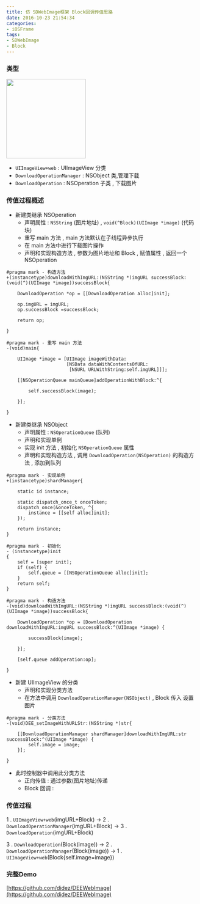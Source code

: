 ```yaml
---
title: 仿 SDWebImage框架 Block回调传值思路
date: 2016-10-23 21:54:34
categories:
- iOSFrame
tags:
- SDWebImage
- Block
---
```



### 类型

<img src="/images/2016-10-23%20%E4%B8%8B%E5%8D%889.37.30-1.png" width="208"/>



<!-- more -->

* `UIImageView+web` : UIImageView 分类
* `DownloadOperationManager` : NSObject 类,管理下载
* `DownloadOperation` : NSOperation 子类 , 下载图片

### 传值过程概述

* 新建类继承 NSOperation
    * 声明属性 : `NSString` (图片地址) , `void(^Block)(UIImage *image)` (代码块)
    * 重写 main 方法 , main 方法默认在子线程异步执行
    * 在 main 方法中进行下载图片操作
    * 声明和实现构造方法 , 参数为图片地址和 Block , 赋值属性 , 返回一个 NSOperation


```objc
#pragma mark - 构造方法
+(instancetype)downloadWithImgURL:(NSString *)imgURL successBlock:(void(^)(UIImage *image))successBlock{
    
    DownloadOperation *op = [[DownloadOperation alloc]init];
    
    op.imgURL = imgURL;
    op.successBlock =successBlock;
    
    return op;
    
}

#pragma mark - 重写 main 方法
-(void)main{
    
    UIImage *image = [UIImage imageWithData:
                      [NSData dataWithContentsOfURL:
                       [NSURL URLWithString:self.imgURL]]];
    
    [[NSOperationQueue mainQueue]addOperationWithBlock:^{
       
        self.successBlock(image);
        
    }];
    
}
```



* 新建类继承 NSObject
    * 声明属性 : `NSOperationQueue` (队列)
    * 声明和实现单例
    * 实现 init 方法 , 初始化 `NSOperationQueue` 属性 
    * 声明和实现构造方法 , 调用 `DownloadOperation(NSOperation)` 的构造方法 , 添加到队列


```objc
#pragma mark - 实现单例
+(instancetype)shardManager{
    
    static id instance;

    static dispatch_once_t onceToken;
    dispatch_once(&onceToken, ^{
        instance = [[self alloc]init];
    });
    
    return instance;
}

#pragma mark - 初始化
- (instancetype)init
{
    self = [super init];
    if (self) {
        self.queue = [[NSOperationQueue alloc]init];
    }
    return self;
}

#pragma mark - 构造方法
-(void)downloadWithImgURL:(NSString *)imgURL successBlock:(void(^)(UIImage *image))successBlock{
    
    DownloadOperation *op = [DownloadOperation downloadWithImgURL:imgURL successBlock:^(UIImage *image) {
        
        successBlock(image);
        
    }];
    
    [self.queue addOperation:op];
    
}
```



* 新建 UIImageView 的分类
    * 声明和实现分类方法
    * 在方法中调用 `DownloadOperationManager(NSObject)` , Block 传入 设置图片 


```objc
#pragma mark - 分类方法
-(void)DEE_setImageWithURLStr:(NSString *)str{
    
    [[DownloadOperationManager shardManager]downloadWithImgURL:str successBlock:^(UIImage *image) {
        self.image = image;
    }];
    
}
```

* 此时控制器中调用此分类方法
    * 正向传值 : 通过参数(图片地址)传递
    * Block 回调 : 


### 传值过程

1 . `UIImageView+web`(imgURL+Block) ->
2 . `DownloadOperationManager`(imgURL+Block) ->
3 . `DownloadOperation`(imgURL+Block)

3 . `DownloadOperation`(Block(image)) ->
2 . `DownloadOperationManager`(Block(image)) ->
1 . `UIImageView+web`(Block{self.image=image})


### 完整Demo

[https://github.com/didez/DEEWebImage](https://github.com/didez/DEEWebImage)



